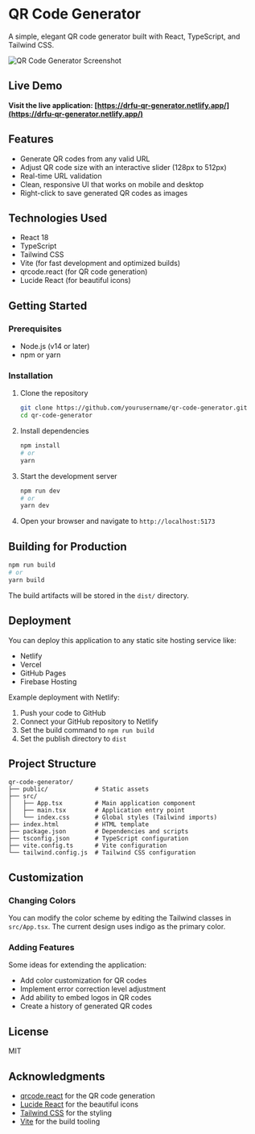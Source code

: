 # QR Code Generator

A simple, elegant QR code generator built with React, TypeScript, and Tailwind CSS.

![QR Code Generator Screenshot](https://images.unsplash.com/photo-1622676666769-1a0fab2ed1a4?ixlib=rb-4.0.3&auto=format&fit=crop&w=1200&q=80)

## Live Demo

**Visit the live application: [https://drfu-qr-generator.netlify.app/](https://drfu-qr-generator.netlify.app/)**

## Features

- Generate QR codes from any valid URL
- Adjust QR code size with an interactive slider (128px to 512px)
- Real-time URL validation
- Clean, responsive UI that works on mobile and desktop
- Right-click to save generated QR codes as images

## Technologies Used

- React 18
- TypeScript
- Tailwind CSS
- Vite (for fast development and optimized builds)
- qrcode.react (for QR code generation)
- Lucide React (for beautiful icons)

## Getting Started

### Prerequisites

- Node.js (v14 or later)
- npm or yarn

### Installation

1. Clone the repository
   ```bash
   git clone https://github.com/yourusername/qr-code-generator.git
   cd qr-code-generator
   ```

2. Install dependencies
   ```bash
   npm install
   # or
   yarn
   ```

3. Start the development server
   ```bash
   npm run dev
   # or
   yarn dev
   ```

4. Open your browser and navigate to `http://localhost:5173`

## Building for Production

```bash
npm run build
# or
yarn build
```

The build artifacts will be stored in the `dist/` directory.

## Deployment

You can deploy this application to any static site hosting service like:

- Netlify
- Vercel
- GitHub Pages
- Firebase Hosting

Example deployment with Netlify:

1. Push your code to GitHub
2. Connect your GitHub repository to Netlify
3. Set the build command to `npm run build`
4. Set the publish directory to `dist`

## Project Structure

```
qr-code-generator/
├── public/             # Static assets
├── src/
│   ├── App.tsx         # Main application component
│   ├── main.tsx        # Application entry point
│   └── index.css       # Global styles (Tailwind imports)
├── index.html          # HTML template
├── package.json        # Dependencies and scripts
├── tsconfig.json       # TypeScript configuration
├── vite.config.ts      # Vite configuration
└── tailwind.config.js  # Tailwind CSS configuration
```

## Customization

### Changing Colors

You can modify the color scheme by editing the Tailwind classes in `src/App.tsx`. The current design uses indigo as the primary color.

### Adding Features

Some ideas for extending the application:

- Add color customization for QR codes
- Implement error correction level adjustment
- Add ability to embed logos in QR codes
- Create a history of generated QR codes

## License

MIT

## Acknowledgments

- [qrcode.react](https://github.com/zpao/qrcode.react) for the QR code generation
- [Lucide React](https://lucide.dev/) for the beautiful icons
- [Tailwind CSS](https://tailwindcss.com/) for the styling
- [Vite](https://vitejs.dev/) for the build tooling